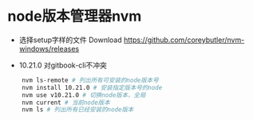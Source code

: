 # node版本管理器nvm

* 选择setup字样的文件
Download https://github.com/coreybutler/nvm-windows/releases

* 10.21.0 对gitbook-cli不冲突

```bash
    nvm ls-remote # 列出所有可安装的node版本号
    nvm install 10.21.0 # 安装指定版本号的node
    nvm use v10.21.0 # 切换node版本，全局
    nvm current # 当前node版本
    nvm ls # 列出所有已经安装的node版本
```